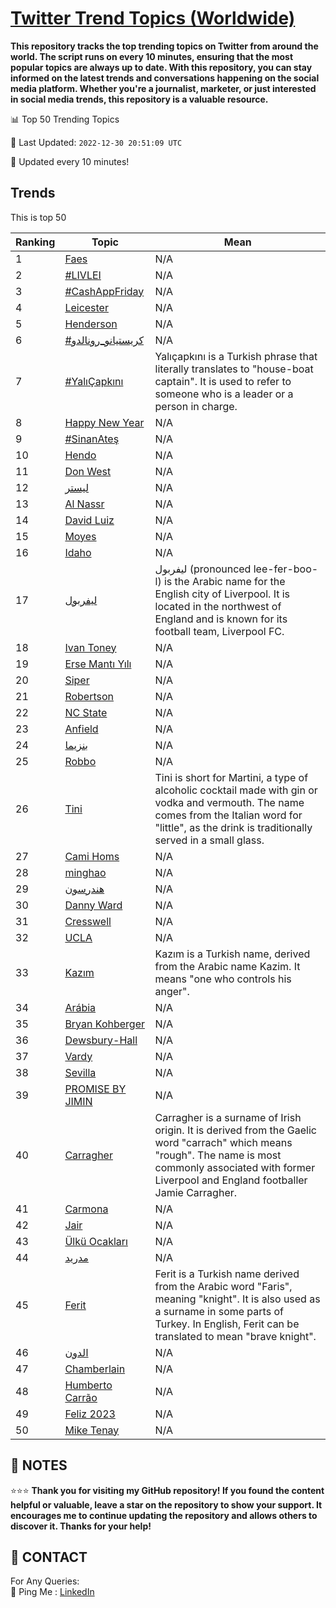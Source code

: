 [Twitter Trend Topics (Worldwide)](https://github.com/ErcinDedeoglu/Twitter-Trend-Topics)
==========

**This repository tracks the top trending topics on Twitter from around the world. 
The script runs on every 10 minutes, ensuring that the most popular topics are always up to date. 
With this repository, you can stay informed on the latest trends and conversations happening on the social media platform. 
Whether you're a journalist, marketer, or just interested in social media trends, this repository is a valuable resource.**


📊 Top 50 Trending Topics

📆 Last Updated: `2022-12-30 20:51:09 UTC`

🔧 Updated every 10 minutes!


## Trends

This is top 50

| Ranking | Topic | Mean |
| ------- | ------------ | ------------ |
| 1 | [Faes](http://twitter.com/search?q=Faes) | N/A |
| 2 | [#LIVLEI](http://twitter.com/search?q=%23LIVLEI) | N/A |
| 3 | [#CashAppFriday](http://twitter.com/search?q=%23CashAppFriday) | N/A |
| 4 | [Leicester](http://twitter.com/search?q=Leicester) | N/A |
| 5 | [Henderson](http://twitter.com/search?q=Henderson) | N/A |
| 6 | [#كريستيانو_رونالدو](http://twitter.com/search?q=%23%d9%83%d8%b1%d9%8a%d8%b3%d8%aa%d9%8a%d8%a7%d9%86%d9%88_%d8%b1%d9%88%d9%86%d8%a7%d9%84%d8%af%d9%88) | N/A |
| 7 | [#YalıÇapkını](http://twitter.com/search?q=%23Yal%c4%b1%c3%87apk%c4%b1n%c4%b1) | Yalıçapkını is a Turkish phrase that literally translates to "house-boat captain". It is used to refer to someone who is a leader or a person in charge. |
| 8 | [Happy New Year](http://twitter.com/search?q=Happy+New+Year) | N/A |
| 9 | [#SinanAteş](http://twitter.com/search?q=%23SinanAte%c5%9f) | N/A |
| 10 | [Hendo](http://twitter.com/search?q=Hendo) | N/A |
| 11 | [Don West](http://twitter.com/search?q=Don+West) | N/A |
| 12 | [ليستر](http://twitter.com/search?q=%d9%84%d9%8a%d8%b3%d8%aa%d8%b1) | N/A |
| 13 | [Al Nassr](http://twitter.com/search?q=Al+Nassr) | N/A |
| 14 | [David Luiz](http://twitter.com/search?q=David+Luiz) | N/A |
| 15 | [Moyes](http://twitter.com/search?q=Moyes) | N/A |
| 16 | [Idaho](http://twitter.com/search?q=Idaho) | N/A |
| 17 | [ليفربول](http://twitter.com/search?q=%d9%84%d9%8a%d9%81%d8%b1%d8%a8%d9%88%d9%84) | ليفربول (pronounced lee-fer-boo-l) is the Arabic name for the English city of Liverpool. It is located in the northwest of England and is known for its football team, Liverpool FC. |
| 18 | [Ivan Toney](http://twitter.com/search?q=Ivan+Toney) | N/A |
| 19 | [Erse Mantı Yılı](http://twitter.com/search?q=Erse+Mant%c4%b1+Y%c4%b1l%c4%b1) | N/A |
| 20 | [Siper](http://twitter.com/search?q=Siper) | N/A |
| 21 | [Robertson](http://twitter.com/search?q=Robertson) | N/A |
| 22 | [NC State](http://twitter.com/search?q=NC+State) | N/A |
| 23 | [Anfield](http://twitter.com/search?q=Anfield) | N/A |
| 24 | [بنزيما](http://twitter.com/search?q=%d8%a8%d9%86%d8%b2%d9%8a%d9%85%d8%a7) | N/A |
| 25 | [Robbo](http://twitter.com/search?q=Robbo) | N/A |
| 26 | [Tini](http://twitter.com/search?q=Tini) | Tini is short for Martini, a type of alcoholic cocktail made with gin or vodka and vermouth. The name comes from the Italian word for "little", as the drink is traditionally served in a small glass. |
| 27 | [Cami Homs](http://twitter.com/search?q=Cami+Homs) | N/A |
| 28 | [minghao](http://twitter.com/search?q=minghao) | N/A |
| 29 | [هندرسون](http://twitter.com/search?q=%d9%87%d9%86%d8%af%d8%b1%d8%b3%d9%88%d9%86) | N/A |
| 30 | [Danny Ward](http://twitter.com/search?q=Danny+Ward) | N/A |
| 31 | [Cresswell](http://twitter.com/search?q=Cresswell) | N/A |
| 32 | [UCLA](http://twitter.com/search?q=UCLA) | N/A |
| 33 | [Kazım](http://twitter.com/search?q=Kaz%c4%b1m) | Kazım is a Turkish name, derived from the Arabic name Kazim. It means "one who controls his anger". |
| 34 | [Arábia](http://twitter.com/search?q=Ar%c3%a1bia) | N/A |
| 35 | [Bryan Kohberger](http://twitter.com/search?q=Bryan+Kohberger) | N/A |
| 36 | [Dewsbury-Hall](http://twitter.com/search?q=Dewsbury-Hall) | N/A |
| 37 | [Vardy](http://twitter.com/search?q=Vardy) | N/A |
| 38 | [Sevilla](http://twitter.com/search?q=Sevilla) | N/A |
| 39 | [PROMISE BY JIMIN](http://twitter.com/search?q=PROMISE+BY+JIMIN) | N/A |
| 40 | [Carragher](http://twitter.com/search?q=Carragher) | Carragher is a surname of Irish origin. It is derived from the Gaelic word "carrach" which means "rough". The name is most commonly associated with former Liverpool and England footballer Jamie Carragher. |
| 41 | [Carmona](http://twitter.com/search?q=Carmona) | N/A |
| 42 | [Jair](http://twitter.com/search?q=Jair) | N/A |
| 43 | [Ülkü Ocakları](http://twitter.com/search?q=%c3%9clk%c3%bc+Ocaklar%c4%b1) | N/A |
| 44 | [مدريد](http://twitter.com/search?q=%d9%85%d8%af%d8%b1%d9%8a%d8%af) | N/A |
| 45 | [Ferit](http://twitter.com/search?q=Ferit) | Ferit is a Turkish name derived from the Arabic word "Faris", meaning "knight". It is also used as a surname in some parts of Turkey. In English, Ferit can be translated to mean "brave knight". |
| 46 | [الدون](http://twitter.com/search?q=%d8%a7%d9%84%d8%af%d9%88%d9%86) | N/A |
| 47 | [Chamberlain](http://twitter.com/search?q=Chamberlain) | N/A |
| 48 | [Humberto Carrão](http://twitter.com/search?q=Humberto+Carr%c3%a3o) | N/A |
| 49 | [Feliz 2023](http://twitter.com/search?q=Feliz+2023) | N/A |
| 50 | [Mike Tenay](http://twitter.com/search?q=Mike+Tenay) | N/A |




## 📝 NOTES

⭐⭐⭐ **Thank you for visiting my GitHub repository! If you found the content helpful or valuable, leave a star on the repository to show your support. It encourages me to continue updating the repository and allows others to discover it. Thanks for your help!**

## 📨 CONTACT

 For Any Queries:  
            🏓 Ping Me : [LinkedIn](https://www.linkedin.com/in/ercindedeoglu/)